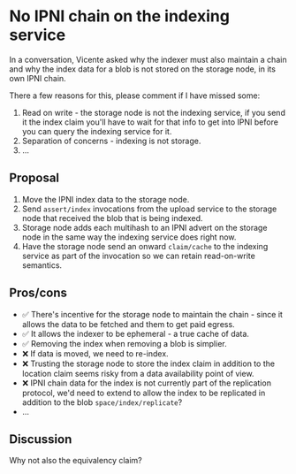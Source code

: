 # No IPNI chain on the indexing service

In a conversation, Vicente asked why the indexer must also maintain a chain and why the index data for a blob is not stored on the storage node, in its own IPNI chain.

There a few reasons for this, please comment if I have missed some:

1. Read on write - the storage node is not the indexing service, if you send it the index claim you'll have to wait for that info to get into IPNI before you can query the indexing service for it.
1. Separation of concerns - indexing is not storage.
1. ...

## Proposal

1. Move the IPNI index data to the storage node.
1. Send `assert/index` invocations from the upload service to the storage node that received the blob that is being indexed.
1. Storage node adds each multihash to an IPNI advert on the storage node in the same way the indexing service does right now.
1. Have the storage node send an onward `claim/cache` to the indexing service as part of the invocation so we can retain read-on-write semantics.

## Pros/cons

* ✅ There's incentive for the storage node to maintain the chain - since it allows the data to be fetched and them to get paid egress.
* ✅ It allows the indexer to be ephemeral - a true cache of data.
* ✅ Removing the index when removing a blob is simplier.
* ❌ If data is moved, we need to re-index.
* ❌ Trusting the storage node to store the index claim in addition to the location claim seems risky from a data availability point of view.
* ❌ IPNI chain data for the index is not currently part of the replication protocol, we'd need to extend to allow the index to be replicated in addition to the blob `space/index/replicate`?
* ...

## Discussion

Why not also the equivalency claim?
